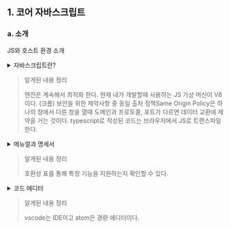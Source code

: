 ## 1. 코어 자바스크립트

### a. 소개

JS와 호스트 환경 소개

<details>
  <summary>자바스크립트란?</summary>
  자바스크립트는 웹페이지에 생동감을 불어넣기 위해 만들어진 프로그래밍 언어이다. 자바스크립트로 작성한 프로그램은 `스크립트Script`라고 부른다. html 안에 작성하면 웹페이지를 불러올 때 스크립트가 자동으로 실행된다. 컴파일 없이도 작성할 수 있고 실행도 가능하다.
서버에서도 실행할 수 있다.

처음의 이름은 LiveScript이다. 자바의 인기로 이름을 차용하면서 자바스크립트가 되었지만 고유한 명세인 ECMAScript를 갖춘 독립적인 언어가 되었다.

`자바스크립트 엔진`이라는 특별한 프로그램이 들어있는 모든 디바이스에서 동작한다. 브라우저엔 `자바스크립트 가상 머신`이라는 엔진이 내장되어 있다. chrome과 opera에서 쓰이는 `V8`, firefox에서 쓰이는 `spiderMonkey`가 있다.

엔진은 스크립트를 `파싱`하고 `컴파일`한 후 코드를 `실행`시키는 과정으로 동작한다. 프로세스 각 단계마다 `최적화`를 진행하고 컴파일이 끝나고 실행 중인 코드를 감시하며 데이터를 분석하고 또다시 최적화하는 과정으로 스크립트 실행 속도를 더 높인다.

모던 JS는 메모리나 CPU 같은 저수준 영역의 조작을 허용하지 않기 때문에 안전하다. 실행 환경에 따라 능력치가 다른데, `Node.js` 환경에선 임의의 파일을 읽거나 쓰고 네트워크 요청을 수행하는 함수를 지원한다. 

브라우저 환경에서는 웹페이지 조작, 클라이언트와 서버의 상호작용에 관한 모든 일을 할 수 있다.

- html 혹은 스타일 수정
- 사용자의 행동(마우스, 키보드 등)에 반응
- 네트워크로 원격 서버에 요청을 보내기
- 쿠키를 가져오거나 설정
- 사용자에게 질문을 던지거나 보여주기
- 로컬 스토리지에 데이터 저장

브라우저에서 제약사항도 있다. 악성 웹페이지가 개인 정보에 접근하거나 데이터를 손상하는 것을 막기 위해서이다.

- 웹페이지 내 스크립트는 디스크에 저장된 파일을 제어할때 제약이 있다. OS가 지원하는 기능을 브라우저가 직접 못하게 막혀있기 때문이다. 모던 브라우저를 쓰더라도 제한이 막혀있고 `<input>` 태그를 통해서만 파일 접근을 허용한다. 카메라나 마이크 같은 디바이스와의 상호작용은 명시적인 허가가 필요하다. 사용자 모르게 국가안보국NSA에 전송하는건 불가능하다.
- 브라우저 내 탭과 창은 서로 정보를 알 수 없다. 한 창에서 다른 창을 열 때는 예외가 적용되지만 도메인이나 프로토콜, 포트가 다르면 페이지에 접근할 수는 없다. `동일 출처 정책Same Origin Policy`라고 부르는데 이 정책을 피하려면 두 페이지는 데이터 교환에 동의해야하고 동의와 관련된 특수한 JS 코드를 포함하고 있어야한다.
- 페이지를 생성한 서버와 정보를 주고 받을 수 있지만 타 사이트나 도메인에서 데이터를 받기 위해서는 명확히 승인을 해줘야한다(http 헤더를 이용)

서버는 이러한 제약이 없고 다만 모던 브라우저에선 추가 권한 허가를 요청하는 플러그인이나 익스텐션 설치가 허용된다.

JS의 강점은 html/css와 완전히 통합할 수 있다는 점, 간단한 일을 간단하게 처리할 수 있으며 모든 주요 브라우저에서 지원하고 기본 언어로 사용된다는 점이다. 브라우저 인터페이스를 만들 때 가장 널리 사용되고 서버나 모바일 앱에서도 사용된다.

JS 문법으로 요구를 충족하지 못하는 경우, 브라우저에서 실행되기 전에 JS로 `트랜스파일transpile`할 수 있는 언어들이 등장했다. JS가 아닌 언어로 작성된 코드를 보이지 않는 곳에서 JS로 변환해준다. 대표적으로 `TypeScript`가 있다. 개발을 단순화하고 복잡한 시스템을 지원하려는 목적으로 `자료형의 명시화`에 집중해 만든 언어이다.
</details>

> 알게된 내용 정리
>
> 엔진은 계속해서 최적화 한다.
> 현재 내가 개발할때 사용하는 JS 가상 머신이 V8이다. (크롬)
> 보안을 위한 제약사항 중 동일 출처 정책Same Origin Policy은 하나의 창에서 다른 창을 열때 도메인과 프로토콜, 포트가 다르면 데이터 교환에 제약을 거는 것이다.
> typescript로 작성된 코드는 브라우저에서 JS로 트랜스파일한다.

<details>
  <summary>메뉴얼과 명세서</summary>
  [ECMA-262 명세서specification](https://www.ecma-international.org/publications-and-standards/standards/ecma-262/)는 JS 공식문서이다. 새로운 버전이 매년 나온다. 끊임없이 발전하는 언어이기 때문에 새로운 기능도 정기적으로 추가된다.

[MDN JS reference](https://developer.mozilla.org/en-US/docs/Web/JavaScript/Reference)에는 특정 함수와 메서드에 대한 정보를 제공한다.

특정 브라우저나 엔진이 기능을 지원하는지 확인하려면 `호환성 표`를 봐야한다. [caniuse](https://caniuse.com/)는 브라우저가 특정 기원을 지원하는지 표 형태로 확인할 수 있다. [kangax](https://kangax.github.io/compat-table/es6/)는 JS 기능 목록과 특정 엔진이 기능을 지원하는지 여부를 보여준다.
  </details>

> 알게된 내용 정리
>
> 호환성 표를 통해 특정 기능을 지원하는지 확인할 수 있다.

<details>
  <summary>코드 에디터</summary>
  
코드 에디터는 `통합 개발 환경IDE`과 `경량 에디터`로 나뉜다. 

IDE는 프로젝트 전체를 관장하는 다양한 기능과 쾌적한 환경을 제공한다. 프로젝트를 불러오고 파일 간의 탐색이 수월해지며 자동완성 기능도 사용할 수 있다. git과 같은 버전관리 시스템, 테스팅 환경 등의 작업도 가능하다. 대표적으로 `visual studio code`와 `webstorm`이 있다.

경량 에디터lightweight editor는 속도가 빠르고 단순하다. 다양한 플러그인을 지원하여 IDE 못지않게 다양한 기능을 제공한다. `Atom`과 `Notepad++` 등이 있다.
  </details>

> 알게된 내용 정리
>
> vscode는 IDE이고 atom은 경량 에디터이다.

